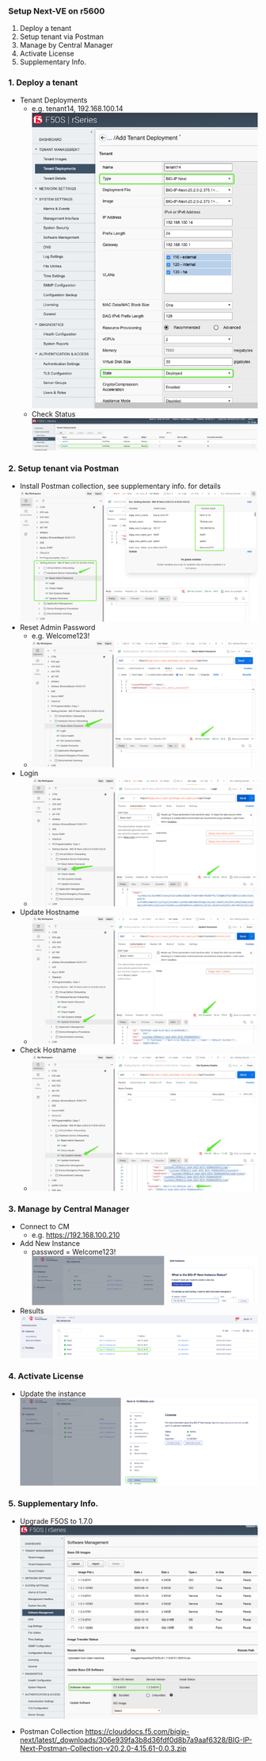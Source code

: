 ### Setup Next-VE on r5600
1. Deploy a tenant
2. Setup tenant via Postman
3. Manage by Central Manager
4. Activate License
5. Supplementary Info.

### 1. Deploy a tenant
+ Tenant Deployments
  + e.g. tenant14, 192.168.100.14  
  ![alt text](image-12.png)
  + Check Status
  ![alt text](image-14.png)

### 2. Setup tenant via Postman
+ Install Postman collection, see supplementary info. for details
  ![alt text](image-15.png)
+ Reset Admin Password
  + e.g. Welcome123!
  + ![alt text](image-16.png)
+ Login
  + ![alt text](image-17.png)
+ Update Hostname
  + ![alt text](image-18.png)
+ Check Hostname
  + ![alt text](image-19.png)

### 3. Manage by Central Manager
+ Connect to CM
  + e.g. https://192.168.100.210
+ Add New Instance
  + password = Welcome123!
  ![alt text](image-20.png)
+ Results
  ![alt text](image-21.png)

### 4. Activate License
+ Update the instance
  ![alt text](image-22.png)

### 5. Supplementary Info.
+ Upgrade F5OS to 1.7.0
  ![alt text](image-13.png)

+ Postman Collection
  https://clouddocs.f5.com/bigip-next/latest/_downloads/306e939fa3b8d36fdf0d8b7a9aaf6328/BIG-IP-Next-Postman-Collection-v20.2.0-4.15.61-0.0.3.zip
